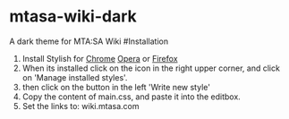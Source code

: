 # mtasa-wiki-dark
A dark theme for MTA:SA Wiki
#Installation
1. Install Stylish for [Chrome](https://chrome.google.com/webstore/detail/stylish-custom-themes-for/fjnbnpbmkenffdnngjfgmeleoegfcffe) [Opera](https://addons.opera.com/en/extensions/details/stylish/?display=fi&reports) or [Firefox](https://addons.mozilla.org/en-US/firefox/addon/stylish/)
2. When its installed click on the icon in the right upper corner, and click on 'Manage installed styles'.
3. then click on the button in the left 'Write new style'
4. Copy the content of main.css, and paste it into the editbox.
5. Set the links to: wiki.mtasa.com

